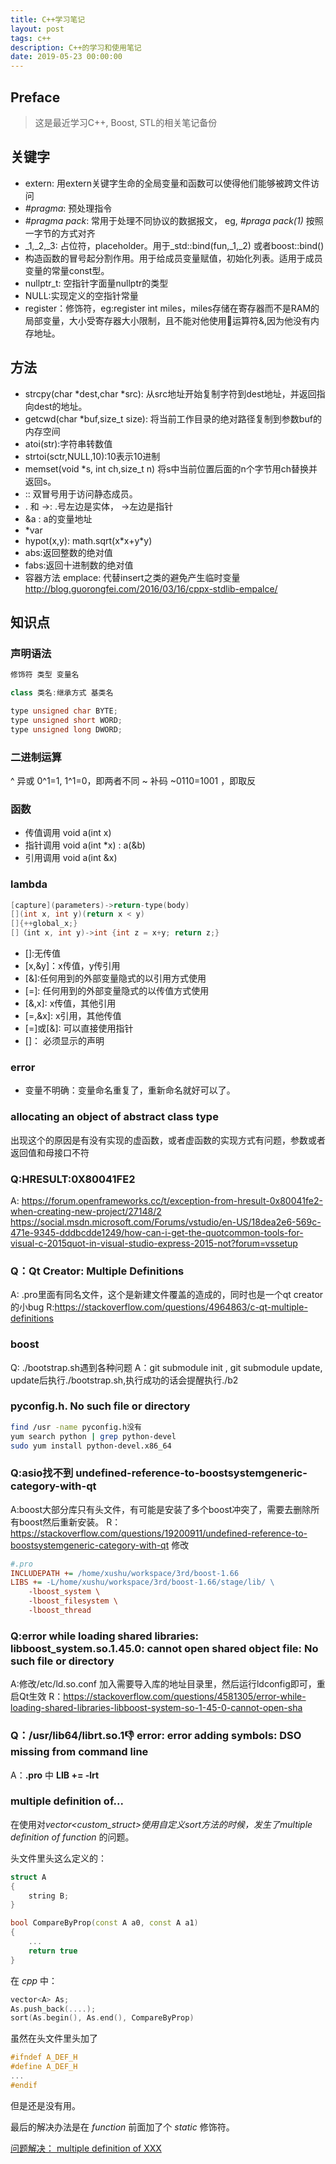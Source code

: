 ```yaml
---
title: C++学习笔记
layout: post
tags: c++
description: C++的学习和使用笔记
date: 2019-05-23 00:00:00
---
```


## Preface
> 这是最近学习C++, Boost, STL的相关笔记备份

## 关键字
* extern: 用extern关键字生命的全局变量和函数可以使得他们能够被跨文件访问
* _#pragma_: 预处理指令
* _#pragma pack_: 常用于处理不同协议的数据报文， eg, _#praga pack(1)_ 按照一字节的方式对齐
* \_1,\_2,\_3: 占位符，placeholder。用于_std::bind(fun,\_1,\_2) 或者boost::bind()
* 构造函数的冒号起分割作用。用于给成员变量赋值，初始化列表。适用于成员变量的常量const型。
* nullptr_t: 空指针字面量nullptr的类型
* NULL:实现定义的空指针常量
* register：修饰符，eg:register int miles，miles存储在寄存器而不是RAM的局部变量，大小受寄存器大小限制，且不能对他使用🏥运算符&,因为他没有内存地址。

## 方法

* strcpy(char \*dest,char \*src): 从src地址开始复制字符到dest地址，并返回指向dest的地址。
* getcwd(char \*buf,size_t size): 将当前工作目录的绝对路径复制到参数buf的内存空间
* atoi(str):字符串转数值
* strtoi(sctr,NULL,10):10表示10进制
* memset(void \*s, int ch,size_t n) 将s中当前位置后面的n个字节用ch替换并返回s。
* :: 双冒号用于访问静态成员。
* \. 和 \->: .号左边是实体， ->左边是指针
* &a : a的变量地址
* \*var
* <cmath> hypot(x,y): math.sqrt(x\*x+y\*y)
* <cmath> abs:返回整数的绝对值
* <cmath> fabs:返回十进制数的绝对值 
* 容器方法 emplace: 代替insert之类的避免产生临时变量 <http://blog.guorongfei.com/2016/03/16/cppx-stdlib-empalce/>

## 知识点

### 声明语法
```c++
修饰符 类型 变量名

class 类名:继承方式 基类名

type unsigned char BYTE;
type unsigned short WORD;
type unsigned long DWORD;
```

### 二进制运算
^ 异或 0^1=1, 1^1=0，即两者不同
~ 补码 ~0110=1001 ，即取反

### 函数
* 传值调用 void a(int x)
* 指针调用 void a(int \*x) : a(&b)
* 引用调用 void a(int &x)

### lambda
```c++
[capture](parameters)->return-type(body)
[](int x, int y)(return x < y)
[]{++global_x;}
[]（int x, int y)->int {int z = x+y; return z;}
```

* []:无传值
* \[x,&y\]：x传值，y传引用
* \[&\]:任何用到的外部变量隐式的以引用方式使用
* \[=]: 任何用到的外部变量隐式的以传值方式使用
* \[&,x]: x传值，其他引用
* \[=,&x]: x引用，其他传值
* \[=\]或\[&\]: 可以直接使用指针
* []： 必须显示的声明


### error
* 变量不明确：变量命名重复了，重新命名就好可以了。



###  allocating an object of abstract class type

出现这个的原因是有没有实现的虚函数，或者虚函数的实现方式有问题，参数或者返回值和母接口不符

### Q:HRESULT:0X80041FE2

A: 
https://forum.openframeworks.cc/t/exception-from-hresult-0x80041fe2-when-creating-new-project/27148/2
https://social.msdn.microsoft.com/Forums/vstudio/en-US/18dea2e6-569c-471e-9345-dddbcdde1249/how-can-i-get-the-quotcommon-tools-for-visual-c-2015quot-in-visual-studio-express-2015-not?forum=vssetup

###  Q：Qt Creator: Multiple Definitions

A: .pro里面有同名文件，这个是新建文件覆盖的造成的，同时也是一个qt creator的小bug
R:https://stackoverflow.com/questions/4964863/c-qt-multiple-definitions

### boost

Q: ./bootstrap.sh遇到各种问题
A：git submodule init , git submodule update, update后执行./bootstrap.sh,执行成功的话会提醒执行./b2

### pyconfig.h. No such file or directory

```sh
find /usr -name pyconfig.h没有
yum search python | grep python-devel
sudo yum install python-devel.x86_64
```

### Q:asio找不到 undefined-reference-to-boostsystemgeneric-category-with-qt

A:boost大部分库只有头文件，有可能是安装了多个boost冲突了，需要去删除所有boost然后重新安装。
R：https://stackoverflow.com/questions/19200911/undefined-reference-to-boostsystemgeneric-category-with-qt
修改

```ini
#.pro
INCLUDEPATH += /home/xushu/workspace/3rd/boost-1.66
LIBS += -L/home/xushu/workspace/3rd/boost-1.66/stage/lib/ \
    -lboost_system \
    -lboost_filesystem \
    -lboost_thread
```

### Q:error while loading shared libraries: libboost_system.so.1.45.0: cannot open shared object file: No such file or directory

A:修改/etc/ld.so.conf 加入需要导入库的地址目录里，然后运行ldconfig即可，重启Qt生效
R：https://stackoverflow.com/questions/4581305/error-while-loading-shared-libraries-libboost-system-so-1-45-0-cannot-open-sha

### Q：/usr/lib64/librt.so.1:-1: error: error adding symbols: DSO missing from command line

A：**.pro** 中 **LIB += -lrt**



### multiple definition of...

在使用对*vector<custom_struct>*使用自定义sort方法的时候，发生了*multiple definition of function* 的问题。

头文件里头这么定义的：

```c++
struct A
{
    string B;
}

bool CompareByProp(const A a0, const A a1)
{
    ...
    return true
}

```

在 *cpp* 中：

```c++
vector<A> As;
As.push_back(....);
sort(As.begin(), As.end(), CompareByProp)
```

虽然在头文件里头加了

```c
#ifndef A_DEF_H
#define A_DEF_H
...
#endif
```

但是还是没有用。

最后的解决办法是在 *function* 前面加了个 *static* 修饰符。

[问题解决： multiple definition of XXX](https://blog.csdn.net/liyuefeilong/article/details/44071053)
